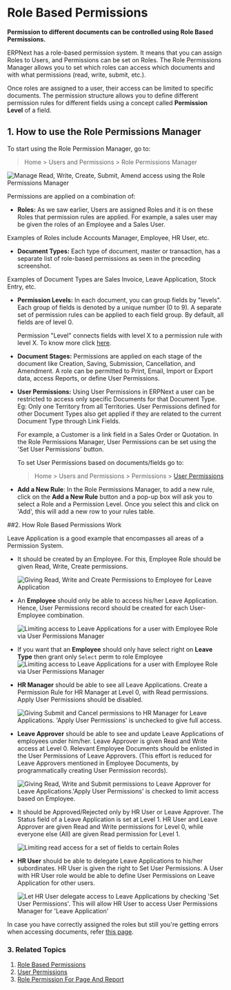 <!-- add-breadcrumbs -->
# Role Based Permissions

**Permission to different documents can be controlled using Role Based Permissions.**

ERPNext has a role-based permission system. It means that you can assign Roles to Users, and Permissions can be set on Roles. The Role Permissions Manager allows you to set which roles can access which documents and with what permissions (read, write, submit, etc.).

Once roles are assigned to a user, their access can be limited to specific documents. The permission structure allows you to define different permission rules for different fields using a concept called **Permission Level** of a field.

## 1. How to use the Role Permissions Manager
To start using the Role Permission Manager, go to:
> Home > Users and Permissions > Role Permissions Manager

<img alt="Manage Read, Write, Create, Submit, Amend access using the Role Permissions Manager" class="screenshot" src="{{docs_base_url}}/assets/img/users-and-permissions/setting-up-permissions-leave-application.png">

Permissions are applied on a combination of:

  * **Roles:** As we saw earlier, Users are assigned Roles and it is on these Roles that permission rules are applied. For example, a sales user may be given the roles of an Employee and a Sales User.

  Examples of Roles include Accounts Manager, Employee, HR User, etc.

  * **Document Types:** Each type of document, master or transaction, has a separate list of role-based permissions as seen in the preceding screenshot.

  Examples of Document Types are Sales Invoice, Leave Application, Stock Entry, etc.

  * **Permission Levels:** In each document, you can group fields by "levels". Each group of fields is denoted by a unique number (0 to 9). A separate set of permission rules can be applied to each field group. By default, all fields are of level 0.

    Permission "Level" connects fields with level X to a permission rule with level X. To know more click [here](/docs/user/manual/en/setting-up/articles/managing-perm-level).

  * **Document Stages:** Permissions are applied on each stage of the document like Creation, Saving, Submission, Cancellation, and Amendment. A role can be permitted to Print, Email, Import or Export data, access Reports, or define User Permissions.

  * **User Permissions:** Using User Permissions in ERPNext a user can be restricted to access only specific Documents for that Document Type. Eg: Only one Territory from all Territories. User Permissions defined for other Document Types also get applied if they are related to the current Document Type through Link Fields.

    For example, a Customer is a link field in a Sales Order or Quotation. In the Role Permissions Manager, User Permissions can be set using the 'Set User Permissions' button.

    To set User Permissions based on documents/fields go to:
    > Home > Users and Permissions > Permissions > [User Permissions](/docs/user/manual/en/setting-up/users-and-permissions/user-permissions)

  * **Add a New Rule**: In the Role Permissions Manager, to add a new rule, click on the **Add a New Rule** button and a pop-up box will ask you to select a Role and a Permission Level. Once you select this and click on 'Add', this will add a new row to your rules table.

##2. How Role Based Permissions Work

Leave Application is a good example that encompasses all areas of a Permission System.

* It should be created by an Employee.
  For this, Employee Role should be given Read, Write, Create permissions.

  <img class="screenshot" alt="Giving Read, Write and Create Permissions to Employee for Leave Application"  src="{{docs_base_url}}/assets/img/users-and-permissions/setting-up-permissions-employee-role.png">

* An **Employee** should only be able to access his/her Leave Application.
  Hence, User Permissions record should be created for each User-Employee combination.

  <img class="screenshot" alt="Limiting access to Leave Applications for a user with Employee Role via User Permissions Manager" src="/docs/assets/img/users-and-permissions/setting-up-permissions-employee-user-permissions.png">

* If you want that an **Employee** should only have select right on **Leave Type** then grant only `Select` perm to role Employee
  <img class="screenshot" alt="Limiting access to Leave Applications for a user with Employee Role via User Permissions Manager" src="/docs/assets/img/users-and-permissions/setting-up-select-permissions-employee.png">

* **HR Manager** should be able to see all Leave Applications.
  Create a Permission Rule for HR Manager at Level 0, with Read permissions. Apply User Permissions should be disabled.

  <img class="screenshot" alt="Giving Submit and Cancel permissions to HR Manager for Leave Applications. 'Apply User Permissions' is unchecked to give full access." src="{{docs_base_url}}/assets/img/users-and-permissions/setting-up-permissions-hr-manager-role.png">

* **Leave Approver** should be able to see and update Leave Applications of employees under him/her.
  Leave Approver is given Read and Write access at Level 0. Relevant Employee Documents should be enlisted in the User Permissions of Leave Approvers. (This effort is reduced for Leave Approvers mentioned in Employee Documents, by programmatically creating User Permission records).

  <img class="screenshot" alt="Giving Read, Write and Submit permissions to Leave Approver for Leave Applications.'Apply User Permissions' is checked to limit access based on Employee." src="{{docs_base_url}}/assets/img/users-and-permissions/setting-up-permissions-leave-approver-role.png">

* It should be Approved/Rejected only by HR User or Leave Approver.
  The Status field of a Leave Application is set at Level 1. HR User and Leave Approver are given Read and Write permissions for Level 0, while everyone else (All) are given Read permission for Level 1.

  <img class="screenshot" alt="Limiting read access for a set of fields to certain Roles" src="/docs/assets/img/users-and-permissions/setting-up-permissions-level-1.png">

* **HR User** should be able to delegate Leave Applications to his/her subordinates.
  HR User is given the right to Set User Permissions. A User with HR User role would be able to define User Permissions on Leave Application for other users.

  <img class="screenshot" alt="Let HR User delegate access to Leave Applications by checking 'Set User Permissions'. This will allow HR User to access User Permissions Manager for 'Leave Application'" src="{{docs_base_url}}/assets/img/users-and-permissions/setting-up-permissions-hr-user-role.png">

In case you have correctly assigned the roles but still you're getting errors when accessing documents, refer [this page](/docs/user/manual/en/setting-up/articles/report-permission-error).

### 3. Related Topics
1. [Role Based Permissions](/docs/user/manual/en/setting-up/users-and-permissions/role-based-permissions)
1. [User Permissions](/docs/user/manual/en/setting-up/users-and-permissions/user-permissions)
1. [Role Permission For Page And Report](/docs/user/manual/en/setting-up/users-and-permissions/role-permission-for-page-and-report)

